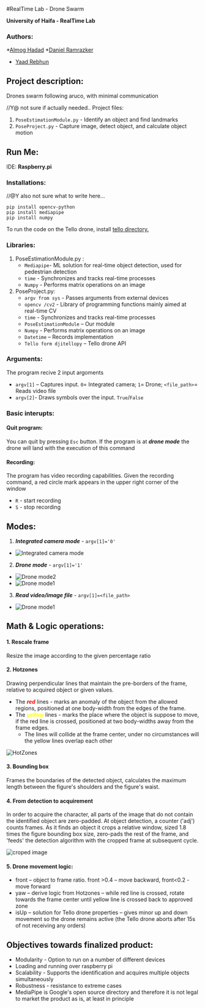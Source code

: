 #RealTime Lab - Drone Swarm


**University of Haifa - RealTime Lab**

### Authors:

*[Almog Hadad](https://github.com/AlmogHadad)
*[Daniel Ramrazker](https://github.com/danielramraz)
* [Yaad Rebhun](https://github.com/YaadR)

## Project description:
Drones swarm following aruco, with minimal communication

//Y@ not sure if actually needed.. 
Project files: 
1. `PoseEstimationModule.py` - Identify an object and find landmarks 
2. `PoseProject.py` - Capture image, detect object, and calculate object motion


## Run Me:
IDE: **Raspberry.pi**
### Installations:

//@Y also not sure what to write here...
```
pip install opencv-python
pip install mediapipe 
pip install numpy
```

To run the code on the Tello drone, install [tello directory.](https://github.com/damiafuentes/DJITelloPy)

### Libraries:
1. PoseEstimationModule.py :
   * `Mediapipe`- ML solution for real-time object detection, used for pedestrian detection
   * `time` - Synchronizes and tracks real-time processes
   * `Numpy` - Performs matrix operations on an image
2. PoseProject.py:
   * `argv from sys` - Passes arguments from external devices
   * `opencv /cv2` - Library of programming functions mainly aimed at real-time CV
   * `time` - Synchronizes and tracks real-time processes
   * `PoseEstimationModule` – Our module
   * `Numpy` - Performs matrix operations on an image
   * `Datetime` – Records implementation
   * `Tello form djitellopy` – Tello drone API
### Arguments:
The program recive 2 input argoments
 * `argv[1]` – Captures input. `0`= Integrated camera; `1`= Drone; `<file_path>`= Reads video file
 * `argv[2]`- Draws symbols over the input. `True`/`False`

### Basic interupts:
#### Quit program:
You can quit by pressing `Esc` button. If the program is at ***drone mode*** the drone will land with the execution of this command
#### Recording:
The program has video recording capabilities. Given the recording command, a red circle mark appears in the upper right corner of the window
* `R` - start recording
* `S` - stop recording

## Modes:
1. ***Integrated camera mode*** - `argv[1]='0'`
* ![Integrated camera mode](MarkdownFiles/integrated_camera.gif)

2. ***Drone mode*** - `argv[1]='1'`
* ![Drone mode2](MarkdownFiles/drone_flight2.gif)
* ![Drone mode1](MarkdownFiles/drone_flight1.gif)


3. ***Read video/image file*** - `argv[1]=<file_path>`
* ![Drone mode1](MarkdownFiles/video_file.gif)

## Math & Logic operations:
#### 1. Rescale frame
Resize the image according to the given percentage ratio
#### 2. Hotzones
Drawing perpendicular lines that maintain the pre-borders of the frame, relative to acquired object or given values.
* The <span style="color:red">***red***</span> lines - marks an anomaly of the object from the allowed regions, positioned at one body-width from the edges of the frame.
* The <span style="color:yellow">***yellow***</span> lines - marks the place where the object is suppose to move, if the red line is crossed, positioned at two body-widths away from the frame edges.
  * The lines will collide at the frame center, under no circumstances will the yellow lines overlap each other

![HotZones](/MarkdownFiles/hotZones.png)

#### 3. Bounding box
Frames the boundaries of the detected object, calculates the maximum length between the figure's shoulders and the figure's waist.
#### 4. From detection to acquirement
In order to acquire the character, all parts of the image that do not contain the identified object are zero-padded.
At object detection, a counter ('adj') counts frames. As it finds an object it crops a relative window, sized 1.8 times the figure bounding box size, zero-pads the rest of the frame,
and 'feeds' the detection algorithm with the cropped frame at subsequent
cycle.

![croped image](/MarkdownFiles/crop_image.png)

#### 5. Drone movement logic:
  * front – object to frame ratio. front >0.4 – move backward, front<0.2 - move
  forward
  * yaw – derive logic from Hotzones – while red line is crossed, rotate towards the
  frame center until yellow line is crossed back to approved zone
  * isUp – solution for Tello drone properties – gives minor up and down
  movement so the drone remains active (the Tello drone aborts after 15s of not
  receiving any orders)
  
## Objectives towards finalized product:
* Modularity - Option to run on a number of different devices
* Loading and running over raspberry pi
* Scalability - Supports the identification and acquires multiple objects simultaneously
* Robustness - resistance to extreme cases
* MediaPipe is Google's open source directory and therefore it is not legal to market the
product as is, at least in principle
